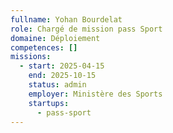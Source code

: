 ```yaml
---
fullname: Yohan Bourdelat
role: Chargé de mission pass Sport
domaine: Déploiement
competences: []
missions:
  - start: 2025-04-15
    end: 2025-10-15
    status: admin
    employer: Ministère des Sports
    startups:
      - pass-sport
---
```

